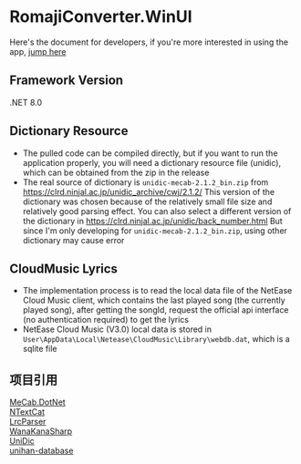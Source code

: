 # RomajiConverter.WinUI
Here's the document for developers, if you're more interested in using the app, [jump here](https://github.com/xyh20180101/RomajiConverter.WinUI/blob/main/doc/README-en.md)

## Framework Version
.NET 8.0

## Dictionary Resource
- The pulled code can be compiled directly, but if you want to run the application properly, you will need a dictionary resource file (unidic), which can be obtained from the zip in the release
- The real source of dictionary is `unidic-mecab-2.1.2_bin.zip` from https://clrd.ninjal.ac.jp/unidic_archive/cwj/2.1.2/ This version of the dictionary was chosen because of the relatively small file size and relatively good parsing effect. You can also select a different version of the dictionary in https://clrd.ninjal.ac.jp/unidic/back_number.html But since I'm only developing for `unidic-mecab-2.1.2_bin.zip`, using other dictionary may cause error

## CloudMusic Lyrics
- The implementation process is to read the local data file of the NetEase Cloud Music client, which contains the last played song (the currently played song), after getting the songId, request the official api interface (no authentication required) to get the lyrics
- NetEase Cloud Music (V3.0) local data is stored in `User\AppData\Local\Netease\CloudMusic\Library\webdb.dat`, which is a sqlite file


## 项目引用
[MeCab.DotNet](https://github.com/kekyo/MeCab.DotNet)  
[NTextCat](https://github.com/ivanakcheurov/ntextcat)  
[LrcParser](https://github.com/OpportunityLiu/LrcParser)  
[WanaKanaSharp](https://github.com/caguiclajmg/WanaKanaSharp)  
[UniDic](https://clrd.ninjal.ac.jp/unidic/)  
[unihan-database](https://github.com/unicode-org/unihan-database)